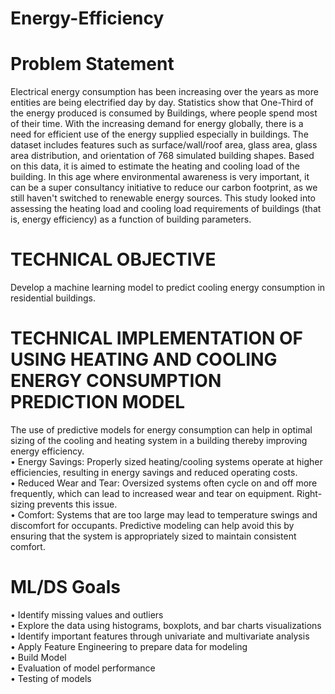 # Energy-Efficiency 
# Problem Statement 
Electrical energy consumption has been increasing over the years as more entities are being electrified day by day. Statistics show that One-Third of the energy produced is consumed by Buildings, where people spend most of their time. With the increasing demand for energy globally, there is a need for efficient use of the energy supplied especially in buildings.
The dataset includes features such as surface/wall/roof area, glass area, glass area distribution, and orientation of 768 simulated building shapes. Based on this data, it is aimed to estimate the heating and cooling load of the building. In this age where environmental awareness is very important, it can be a super consultancy initiative to reduce our carbon footprint, as we still haven't switched to renewable energy sources. This study looked into assessing the heating load and cooling load requirements of buildings (that is, energy efficiency) as a function of building parameters.
# TECHNICAL OBJECTIVE
Develop a machine learning model to predict cooling energy consumption in residential buildings.
# TECHNICAL IMPLEMENTATION OF USING HEATING AND COOLING ENERGY CONSUMPTION PREDICTION MODEL
The use of predictive models for energy consumption can help in optimal sizing of the cooling and heating system in a building thereby improving energy efficiency.  
•	Energy Savings: Properly sized heating/cooling systems operate at higher efficiencies, resulting in energy savings and reduced operating costs.  
•	Reduced Wear and Tear: Oversized systems often cycle on and off more frequently, which can lead to increased wear and tear on equipment. Right-sizing prevents this issue.  
•	Comfort: Systems that are too large may lead to temperature swings and discomfort for occupants. Predictive modeling can help avoid this by ensuring that the system is appropriately sized to maintain consistent comfort.
# ML/DS Goals
•	Identify missing values and outliers  
•	Explore the data using histograms, boxplots, and bar charts visualizations  
•	Identify important features through univariate and multivariate analysis  
•	Apply Feature Engineering to prepare data for modeling  
•	Build Model  
•	Evaluation of model performance  
•	Testing of models
